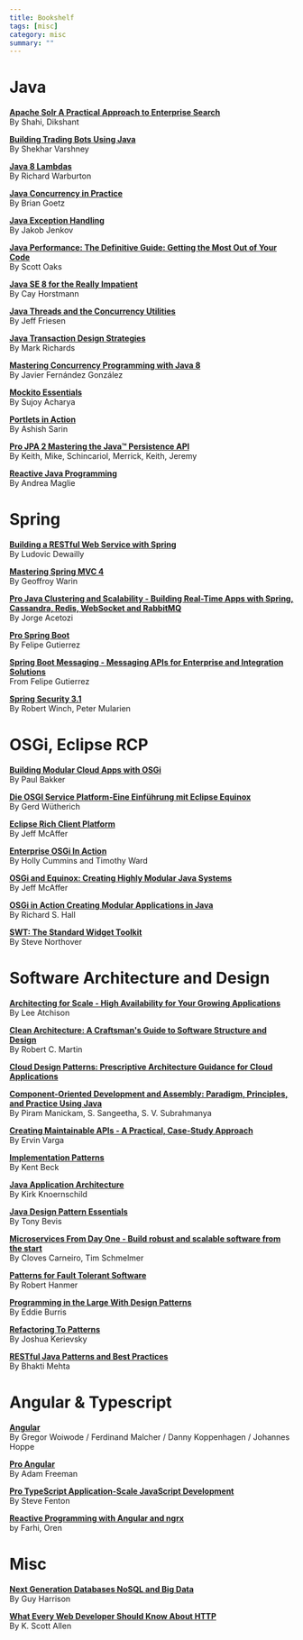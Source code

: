 ```yaml
---
title: Bookshelf
tags: [misc]
category: misc
summary: ""
---
```


# Java

**[Apache Solr A Practical Approach to Enterprise Search](http://www.apress.com/us/book/9781484210710)**  
By Shahi, Dikshant

**[Building Trading Bots Using Java](http://www.apress.com/br/book/9781484225196)**    
By Shekhar Varshney

**[Java 8 Lambdas](http://shop.oreilly.com/product/0636920030713.do)**  
By Richard Warburton

**[Java Concurrency in Practice](http://jcip.net/)**  
By Brian Goetz

**[Java Exception Handling](https://kindle.amazon.com/work/java-exception-handling-jakob-jenkov-ebook/B00BL6B038/B00BG9FGFI)**  
By Jakob Jenkov

**[Java Performance: The Definitive Guide: Getting the Most Out of Your Code](http://shop.oreilly.com/product/0636920028499.do)**  
By Scott Oaks

**[Java SE 8 for the Really Impatient](http://www.horstmann.com/java8/index.html)**  
By Cay Horstmann

**[Java Threads and the Concurrency Utilities](http://www.apress.com/us/book/9781484216996)**  
By Jeff Friesen

**[Java Transaction Design Strategies](https://www.infoq.com/minibooks/JTDS)**  
By Mark Richards

**[Mastering Concurrency Programming with Java 8](https://www.packtpub.com/application-development/mastering-concurrency-programming-java-8)**  
By Javier Fernández González

**[Mockito Essentials](https://www.packtpub.com/application-development/mockito-essentials)**  
By Sujoy Acharya

**[Portlets in Action](https://www.manning.com/books/portlets-in-action)**  
By Ashish Sarin

**[Pro JPA 2 Mastering the Java™ Persistence API](http://www.apress.com/us/book/9781430219569)**  
By Keith, Mike, Schincariol, Merrick, Keith, Jeremy 

**[Reactive Java Programming](http://www.apress.com/us/book/9781484214299)**  
By  Andrea Maglie
 
# Spring

**[Building a RESTful Web Service with Spring](https://www.packtpub.com/web-development/building-restful-web-service-spring)**  
By Ludovic Dewailly

**[Mastering Spring MVC 4](https://www.packtpub.com/application-development/mastering-spring-mvc-4)**  
By Geoffroy Warin

**[Pro Java Clustering and Scalability - Building Real-Time Apps with Spring, Cassandra, Redis, WebSocket and RabbitMQ](http://www.apress.com/de/book/9781484229842)**  
By Jorge Acetozi 

**[Pro Spring Boot](http://www.apress.com/us/book/9781484214329)**  
By Felipe Gutierrez 

**[Spring Boot Messaging - Messaging APIs for Enterprise and Integration Solutions](http://www.springer.com/de/book/9781484212257)**  
From Felipe Gutierrez

**[Spring Security 3.1](https://www.packtpub.com/application-development/spring-security-31)**  
By Robert Winch, Peter Mularien

# OSGi, Eclipse RCP

**[Building Modular Cloud Apps with OSGi](https://www.amazon.de/Building-Modular-Cloud-Apps-OSGi/dp/1449345158/)**  
By Paul Bakker

**[Die OSGI Service Platform-Eine Einführung mit Eclipse Equinox](https://www.amazon.de/Service-Platform-Eine-Einf%C3%BChrung-Eclipse-Equinox/dp/389864457X/)**  
By Gerd Wütherich

**[Eclipse Rich Client Platform](https://www.amazon.com/Eclipse-Rich-Client-Platform-2nd/dp/0321603788/)**  
By Jeff McAffer

**[Enterprise OSGi In Action](https://www.manning.com/books/enterprise-osgi-in-action)**  
By Holly Cummins and Timothy Ward

**[OSGi and Equinox: Creating Highly Modular Java Systems](https://www.pearsonhighered.com/program/Mc-Affer-OS-Gi-and-Equinox-Creating-Highly-Modular-Java-Systems/PGM14618.html)**  
By Jeff McAffer

**[OSGi in Action Creating Modular Applications in Java](https://www.manning.com/books/osgi-in-action)**  
By Richard S. Hall

**[SWT: The Standard Widget Toolkit](https://www.amazon.com/SWT-Standard-Toolkit-Steve-Northover/dp/0321256638)**  
By Steve Northover

# Software Architecture and Design

**[Architecting for Scale - High Availability for Your Growing Applications](http://shop.oreilly.com/product/0636920047070.do)**  
By Lee Atchison 

**[Clean Architecture: A Craftsman's Guide to Software Structure and Design](https://www.pearson.com/us/higher-education/program/Martin-Clean-Architecture-A-Craftsman-s-Guide-to-Software-Structure-and-Design/PGM333762.html)**    
By Robert C. Martin


**[Cloud Design Patterns: Prescriptive Architecture Guidance for Cloud Applications](https://msdn.microsoft.com/de-de/library/dn568099.aspx)**  

**[Component-Oriented Development and Assembly: Paradigm, Principles, and Practice Using Java](https://www.crcpress.com/Component--Oriented-Development-and-Assembly-Paradigm-Principles-and/Manickam-Sangeetha-Subrahmanya/p/book/9781466580992)**  
By Piram Manickam, S. Sangeetha, S. V. Subrahmanya


**[Creating Maintainable APIs - A Practical, Case-Study Approach](http://www.apress.com/us/book/9781484221952)**  
By Ervin Varga 

**[Implementation Patterns ](https://www.amazon.de/Implementation-Patterns-Kent-Beck/dp/0321413091)**  
By Kent Beck

**[Java Application Architecture](http://www.kirkk.com/modularity/)**  
By Kirk Knoernschild

**[Java Design Pattern Essentials](https://www.amazon.com/Java-Design-Pattern-Essentials-Bevis-ebook/dp/B00A9HSR2M)**  
By Tony Bevis

**[Microservices From Day One - Build robust and scalable software from the start](http://www.apress.com/br/book/9781484219362)**  
By Cloves Carneiro, Tim Schmelmer 

**[Patterns for Fault Tolerant Software](http://eu.wiley.com/WileyCDA/WileyTitle/productCd-1118351541.html)**  
By Robert Hanmer

**[Programming in the Large With Design Patterns](http://programminglarge.com/category/design/design-patterns/)**  
By Eddie Burris 

**[Refactoring To Patterns](https://industriallogic.com/xp/refactoring/)**  
By Joshua Kerievsky

**[RESTful Java Patterns and Best Practices](https://www.packtpub.com/application-development/restful-java-patterns-and-best-practices)**  
By Bhakti Mehta

# Angular & Typescript

**[Angular](https://www.dpunkt.de/buecher/12400/9783864903571-angular.html)**    
By Gregor Woiwode / Ferdinand Malcher / Danny Koppenhagen / Johannes Hoppe

**[Pro Angular](http://www.apress.com/us/book/9781484223062)**  
By Adam Freeman

**[Pro TypeScript Application-Scale JavaScript Development](http://www.apress.com/us/book/9781430267911)**  
By Steve Fenton

**[Reactive Programming with Angular and ngrx](https://www.apress.com/de/book/9781484226193)**    
by Farhi, Oren 

# Misc

**[Next Generation Databases NoSQL and Big Data](http://www.apress.com/us/book/9781484213308)**  
By Guy Harrison

**[What Every Web Developer Should Know About HTTP](https://www.amazon.com/Every-Developer-Should-OdeToCode-Programming-ebook/dp/B0076Z6VMI)**  
By K. Scott Allen
